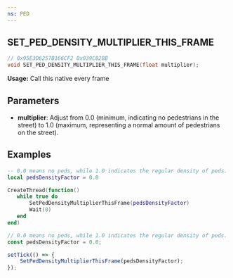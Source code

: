 ```yaml
---
ns: PED
---
```

## SET_PED_DENSITY_MULTIPLIER_THIS_FRAME

```c
// 0x95E3D6257B166CF2 0x039C82BB
void SET_PED_DENSITY_MULTIPLIER_THIS_FRAME(float multiplier);
```

**Usage:** Call this native every frame
    
## Parameters
* **multiplier**: Adjust from 0.0 (minimum, indicating no pedestrians in the street) to 1.0 (maximum, representing a normal amount of pedestrians on the street).

## Examples
```lua
-- 0.0 means no peds, while 1.0 indicates the regular density of peds.
local pedsDensityFactor = 0.0 

CreateThread(function()
   while true do
       SetPedDensityMultiplierThisFrame(pedsDensityFactor)
       Wait(0)    
   end
end)
```

```js
// 0.0 means no peds, while 1.0 indicates the regular density of peds.
const pedsDensityFactor = 0.0;

setTick(() => {
    SetPedDensityMultiplierThisFrame(pedsDensityFactor);  
});
```


